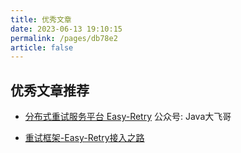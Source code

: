 ```yaml
---
title: 优秀文章
date: 2023-06-13 19:10:15
permalink: /pages/db78e2
article: false
---
```


## 优秀文章推荐

* [分布式重试服务平台 Easy-Retry](https://mp.weixin.qq.com/s/Rr1oR4ieoYSoU_jLjxybow) 公众号: Java大飞哥

* [重试框架-Easy-Retry接入之路](https://juejin.cn/post/7243677232836018233) 
